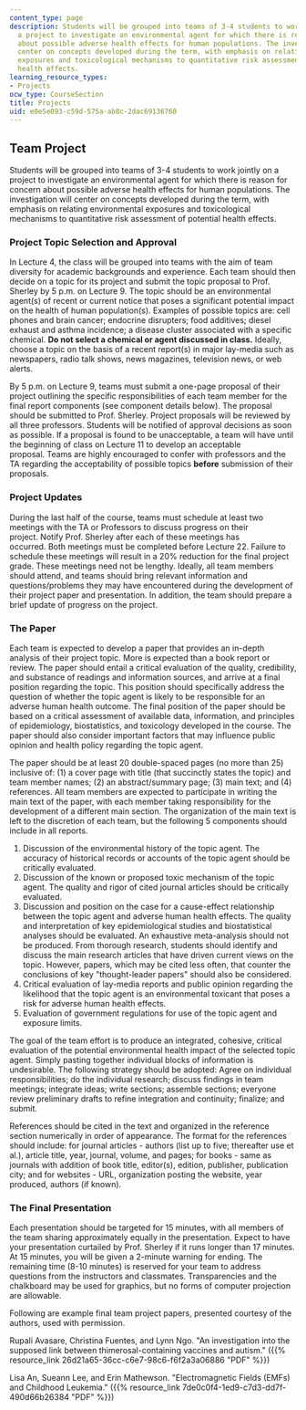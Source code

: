 ```yaml
---
content_type: page
description: Students will be grouped into teams of 3-4 students to work jointly on
  a project to investigate an environmental agent for which there is reason for concern
  about possible adverse health effects for human populations. The investigation will
  center on concepts developed during the term, with emphasis on relating environmental
  exposures and toxicological mechanisms to quantitative risk assessment of potential
  health effects.
learning_resource_types:
- Projects
ocw_type: CourseSection
title: Projects
uid: e0e5e093-c59d-575a-ab8c-2dac69136760
---
```


Team Project
------------

Students will be grouped into teams of 3-4 students to work jointly on a project to investigate an environmental agent for which there is reason for concern about possible adverse health effects for human populations. The investigation will center on concepts developed during the term, with emphasis on relating environmental exposures and toxicological mechanisms to quantitative risk assessment of potential health effects.

### Project Topic Selection and Approval

In Lecture 4, the class will be grouped into teams with the aim of team diversity for academic backgrounds and experience. Each team should then decide on a topic for its project and submit the topic proposal to Prof. Sherley by 5 p.m. on Lecture 9. The topic should be an environmental agent(s) of recent or current notice that poses a significant potential impact on the health of human population(s). Examples of possible topics are: cell phones and brain cancer; endocrine disrupters; food additives; diesel exhaust and asthma incidence; a disease cluster associated with a specific chemical. **Do not select a chemical or agent discussed in class.** Ideally, choose a topic on the basis of a recent report(s) in major lay-media such as newspapers, radio talk shows, news magazines, television news, or web alerts.

By 5 p.m. on Lecture 9, teams must submit a one-page proposal of their project outlining the specific responsibilities of each team member for the final report components (see component details below). The proposal should be submitted to Prof. Sherley. Project proposals will be reviewed by all three professors. Students will be notified of approval decisions as soon as possible. If a proposal is found to be unacceptable, a team will have until the beginning of class on Lecture 11 to develop an acceptable proposal. Teams are highly encouraged to confer with professors and the TA regarding the acceptability of possible topics **before** submission of their proposals.

### Project Updates

During the last half of the course, teams must schedule at least two meetings with the TA or Professors to discuss progress on their project. Notify Prof. Sherley after each of these meetings has occurred. Both meetings must be completed before Lecture 22. Failure to schedule these meetings will result in a 20% reduction for the final project grade. These meetings need not be lengthy. Ideally, all team members should attend, and teams should bring relevant information and questions/problems they may have encountered during the development of their project paper and presentation. In addition, the team should prepare a brief update of progress on the project.

### The Paper

Each team is expected to develop a paper that provides an in-depth analysis of their project topic. More is expected than a book report or review. The paper should entail a critical evaluation of the quality, credibility, and substance of readings and information sources, and arrive at a final position regarding the topic. This position should specifically address the question of whether the topic agent is likely to be responsible for an adverse human health outcome. The final position of the paper should be based on a critical assessment of available data, information, and principles of epidemiology, biostatistics, and toxicology developed in the course. The paper should also consider important factors that may influence public opinion and health policy regarding the topic agent.

The paper should be at least 20 double-spaced pages (no more than 25) inclusive of: (1) a cover page with title (that succinctly states the topic) and team member names; (2) an abstract/summary page; (3) main text; and (4) references. All team members are expected to participate in writing the main text of the paper, with each member taking responsibility for the development of a different main section. The organization of the main text is left to the discretion of each team, but the following 5 components should include in all reports.

1.  Discussion of the environmental history of the topic agent. The accuracy of historical records or accounts of the topic agent should be critically evaluated.
2.  Discussion of the known or proposed toxic mechanism of the topic agent. The quality and rigor of cited journal articles should be critically evaluated.
3.  Discussion and position on the case for a cause-effect relationship between the topic agent and adverse human health effects. The quality and interpretation of key epidemiological studies and biostatistical analyses should be evaluated. An exhaustive meta-analysis should not be produced. From thorough research, students should identify and discuss the main research articles that have driven current views on the topic. However, papers, which may be cited less often, that counter the conclusions of key "thought-leader papers" should also be considered.
4.  Critical evaluation of lay-media reports and public opinion regarding the likelihood that the topic agent is an environmental toxicant that poses a risk for adverse human health effects.
5.  Evaluation of government regulations for use of the topic agent and exposure limits.

The goal of the team effort is to produce an integrated, cohesive, critical evaluation of the potential environmental health impact of the selected topic agent. Simply pasting together individual blocks of information is undesirable. The following strategy should be adopted: Agree on individual responsibilities; do the individual research; discuss findings in team meetings; integrate ideas; write sections; assemble sections; everyone review preliminary drafts to refine integration and continuity; finalize; and submit.

References should be cited in the text and organized in the reference section numerically in order of appearance. The format for the references should include: for journal articles - authors (list up to five; thereafter use et al.), article title, year, journal, volume, and pages; for books - same as journals with addition of book title, editor(s), edition, publisher, publication city; and for websites - URL, organization posting the website, year produced, authors (if known).

### The Final Presentation

Each presentation should be targeted for 15 minutes, with all members of the team sharing approximately equally in the presentation. Expect to have your presentation curtailed by Prof. Sherley if it runs longer than 17 minutes. At 15 minutes, you will be given a 2-minute warning for ending. The remaining time (8-10 minutes) is reserved for your team to address questions from the instructors and classmates. Transparencies and the chalkboard may be used for graphics, but no forms of computer projection are allowable.

Following are example final team project papers, presented courtesy of the authors, used with permission.

Rupali Avasare, Christina Fuentes, and Lynn Ngo. "An investigation into the supposed link between thimerosal-containing vaccines and autism." ({{% resource_link 26d21a65-36cc-c6e7-98c6-f6f2a3a06886 "PDF" %}})

Lisa An, Sueann Lee, and Erin Mathewson. "Electromagnetic Fields (EMFs) and Childhood Leukemia." ({{% resource_link 7de0c0f4-1ed9-c7d3-dd7f-490d66b26384 "PDF" %}})
